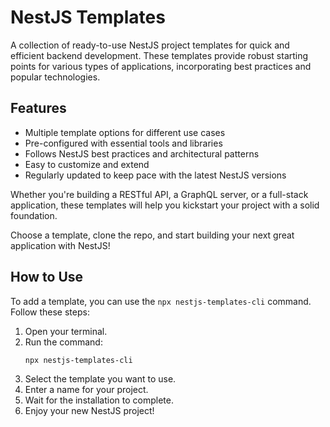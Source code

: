 # NestJS Templates

A collection of ready-to-use NestJS project templates for quick and efficient backend development. These templates provide robust starting points for various types of applications, incorporating best practices and popular technologies.

## Features

- Multiple template options for different use cases
- Pre-configured with essential tools and libraries
- Follows NestJS best practices and architectural patterns
- Easy to customize and extend
- Regularly updated to keep pace with the latest NestJS versions

Whether you're building a RESTful API, a GraphQL server, or a full-stack application, these templates will help you kickstart your project with a solid foundation.

Choose a template, clone the repo, and start building your next great application with NestJS!

## How to Use

To add a template, you can use the `npx nestjs-templates-cli` command. Follow these steps:

1. Open your terminal.
2. Run the command:
   ```sh
   npx nestjs-templates-cli
   ```
3. Select the template you want to use.
4. Enter a name for your project.
5. Wait for the installation to complete.
6. Enjoy your new NestJS project!
